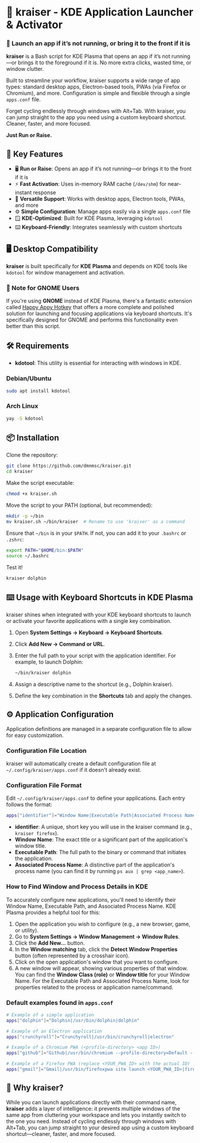 # 🚀 kraiser - KDE Application Launcher & Activator

### 🧠 Launch an app if it’s not running, or bring it to the front if it is

**kraiser** is a Bash script for KDE Plasma that opens an app if it’s not running—or brings it to the foreground if it is. No more extra clicks, wasted time, or window clutter.

Built to streamline your workflow, kraiser supports a wide range of app types: standard desktop apps, Electron-based tools, PWAs (via Firefox or Chromium), and more. Configuration is simple and flexible through a single `apps.conf` file.

Forget cycling endlessly through windows with Alt+Tab. With kraiser, you can jump straight to the app you need using a custom keyboard shortcut. Cleaner, faster, and more focused.

**Just Run or Raise.**

## 🧩 Key Features

- 🖥️ **Run or Raise**: Opens an app if it’s not running—or brings it to the front if it is  
- ⚡ **Fast Activation**: Uses in-memory RAM cache (`/dev/shm`) for near-instant response  
- 🧩 **Versatile Support**: Works with desktop apps, Electron tools, PWAs, and more  
- ⚙️ **Simple Configuration**: Manage apps easily via a single `apps.conf` file  
- 🪟 **KDE-Optimized**: Built for KDE Plasma, leveraging `kdotool`  
- ⌨️ **Keyboard-Friendly**: Integrates seamlessly with custom shortcuts


## 🖥️ Desktop Compatibility

**kraiser** is built specifically for **KDE Plasma** and depends on KDE tools like `kdotool` for window management and activation.

### 🧠 Note for GNOME Users

If you're using **GNOME** instead of KDE Plasma, there's a fantastic extension called [Happy Appy Hotkey](https://extensions.gnome.org/extension/6057/happy-appy-hotkey/) that offers a more complete and polished solution for launching and focusing applications via keyboard shortcuts. It's specifically designed for GNOME and performs this functionality even better than this script.

## 🛠️ Requirements

- **kdotool**: This utility is essential for interacting with windows in KDE.

### Debian/Ubuntu

```bash
sudo apt install kdotool
```

### Arch Linux

```bash
yay -S kdotool
```

## 📦 Installation

Clone the repository:

```bash
git clone https://github.com/dmnmsc/kraiser.git
cd kraiser
```

Make the script executable:

```bash
chmod +x kraiser.sh
```

Move the script to your PATH (optional, but recommended):

```bash
mkdir -p ~/bin
mv kraiser.sh ~/bin/kraiser  # Rename to use 'kraiser' as a command
```

Ensure that `~/bin` is in your `$PATH`. If not, you can add it to your `.bashrc` or `.zshrc`:

```bash
export PATH="$HOME/bin:$PATH"
source ~/.bashrc
```

Test it!
```bash
kraiser dolphin
```

## ⌨️ Usage with Keyboard Shortcuts in KDE Plasma

kraiser shines when integrated with your KDE keyboard shortcuts to launch or activate your favorite applications with a single key combination.

1. Open **System Settings → Keyboard → Keyboard Shortcuts**.
2. Click **Add New → Command or URL**.
3. Enter the full path to your script with the application identifier. For example, to launch Dolphin:

   ```bash
   ~/bin/kraiser dolphin
   ```

4. Assign a descriptive name to the shortcut (e.g., Dolphin kraiser).
5. Define the key combination in the **Shortcuts** tab and apply the changes.

## ⚙️ Application Configuration

Application definitions are managed in a separate configuration file to allow for easy customization.

### Configuration File Location

kraiser will automatically create a default configuration file at `~/.config/kraiser/apps.conf` if it doesn't already exist.

### Configuration File Format

Edit `~/.config/kraiser/apps.conf` to define your applications. Each entry follows the format:

```bash
apps["identifier"]="Window Name|Executable Path|Associated Process Name"
```

- **identifier**: A unique, short key you will use in the kraiser command (e.g., `kraiser firefox`).
- **Window Name**: The exact title or a significant part of the application's window title.
- **Executable Path**: The full path to the binary or command that initiates the application.
- **Associated Process Name**: A distinctive part of the application's process name (you can find it by running `ps aux | grep <app_name>`).

### How to Find Window and Process Details in KDE

To accurately configure new applications, you'll need to identify their Window Name, Executable Path, and Associated Process Name. KDE Plasma provides a helpful tool for this:

1. Open the application you wish to configure (e.g., a new browser, game, or utility).
2. Go to **System Settings → Window Management → Window Rules**.
3. Click the **Add New...** button.
4. In the **Window matching** tab, click the **Detect Window Properties** button (often represented by a crosshair icon).
5. Click on the open application's window that you want to configure.
6. A new window will appear, showing various properties of that window. You can find the **Window Class (role)** or **Window title** for your Window Name. For the Executable Path and Associated Process Name, look for properties related to the process or application name/command.

### Default examples found in `apps.conf`

```bash
# Example of a simple application
apps["dolphin"]="Dolphin|/usr/bin/dolphin|dolphin"

# Example of an Electron application
apps["crunchyroll"]="Crunchyroll|/usr/bin/crunchyroll|electron"

# Example of a Chromium PWA (<profile-directory> <app ID>)
apps["github"]="Github|/usr/bin/chromium --profile-directory=Default --app-id=hnpfjnhllnonngcglapefqaidbinmjnm|chromium"

# Example of a Firefox PWA (replace <YOUR_PWA_ID> with the actual ID)
apps["gmail"]="Gmail|/usr/bin/firefoxpwa site launch <YOUR_PWA_ID>|firefoxpwa"

```

## 🤔 Why kraiser?

While you can launch applications directly with their command name, **kraiser** adds a layer of intelligence: it prevents multiple windows of the same app from cluttering your workspace and lets you instantly switch to the one you need. Instead of cycling endlessly through windows with Alt+Tab, you can jump straight to your desired app using a custom keyboard shortcut—cleaner, faster, and more focused.

